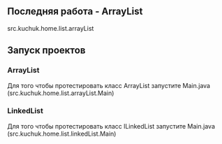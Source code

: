 
## Последняя работа - ArrayList
src.kuchuk.home.list.arrayList

## Запуск проектов

### ArrayList
Для того чтобы протестировать класс ArrayList запустите Main.java 
(src.kuchuk.home.list.arrayList.Main)

### LinkedList
Для того чтобы протестировать класс lLinkedList запустите Main.java 
(src.kuchuk.home.list.linkedList.Main)